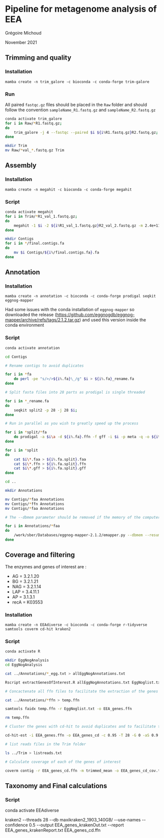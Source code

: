 # Pipeline for metagenome analysis of EEA

Grégoire Michoud

November 2021

## Trimming and quality

### Installation

`mamba create -n trim_galore -c bioconda -c conda-forge trim-galore`

### Run

All paired `fastqc.gz` files should be placed in the `Raw` folder and should follow the convention `sampleName_R1.fastq.gz` and `sampleName_R2.fastq.gz`

``` bash
conda activate trim_galore
for i in Raw/*R1.fastq.gz;
do
    trim_galore -j 4 --fastqc --paired $i ${i%R1.fastq.gz}R2.fastq.gz;
done

mkdir Trim
mv Raw/*val_*.fastq.gz Trim
```

## Assembly

### Installation

`mamba create -n megahit -c bioconda -c conda-forge megahit`

### Script

``` bash
conda activate megahit
for i in Trim/*R1_val_1.fastq.gz;
do
    megahit -1 $i -2 ${i%R1_val_1.fastq.gz}R2_val_2.fastq.gz -m 2.4e+11 -t 28 --kmin-1pass --min-contig-len 1000 -o ${i%_mtg_sed_R1_val_1.fastq.gz}
done

mkdir Contigs
for i in */final.contigs.fa
do
    mv $i Contigs/${i%/final.contigs.fa}.fa
done
```

## Annotation

### Installation

`mamba create -n annotation -c bioconda -c conda-forge prodigal seqkit eggnog-mapper`

Had some issues with the conda installation of `eggnog-mapper`  so downloaded the release (https://github.com/eggnogdb/eggnog-mapper/archive/refs/tags/2.1.2.tar.gz)
and used this version inside the conda environment

### Script

``` bash
conda activate annotation

cd Contigs

# Rename contigs to avoid duplicates

for i in *fa
    do perl -pe "s/>/>${i%.fa}\_/g" $i > ${i%.fa}_rename.fa
done

# Split fasta files into 28 parts as prodigal is single threaded

for i in *_rename.fa
do
    seqkit split2 -p 28 -j 28 $i;
done

# Run in parallel as you wish to greatly speed up the process

for i in *split/*fa
    do prodigal -a $i\a -d ${i%.fa}.ffn -f gff -i $i -p meta -q -o ${i%.fa}.gff;
done

for i in *split
do
    cat $i\*.faa > ${i%.fa.split}.faa
    cat $i\*.ffn > ${i%.fa.split}.ffn
    cat $i\*.gff > ${i%.fa.split}.gff
done

cd ..

mkdir Annotations

mv Contigs/*faa Annotations
mv Contigs/*ffn Annotations
mv Contigs/*faa Annotations

# The --dbmem parameter should be removed if the memory of the computer used is a little low but its addition strongly reduce the run time

for i in Annotations/*faa
do
    /work/sber/Databases/eggnog-mapper-2.1.2/emapper.py --dbmem --resume --cpu 28 -i $i --itype proteins -m diamond --sensmode very-sensitive -o ${i%.faa}_egg.txt
done
```

## Coverage and filtering

The enzymes and genes of interest are :

- AG = 3.2.1.20
- BG = 3.2.1.21
- NAG = 3.2.1.14
- LAP = 3.4.11.1
- AP = 3.1.3.1
- recA = K03553

### Installation

`mamba create -n EEAdiverse -c bioconda -c conda-forge r-tidyverse samtools coverm cd-hit kraken2`

### Script

``` bash
conda activate R

mkdir EggNogAnalysis
cd EggNogAnalysis

cat ../Annotations/*_egg.txt > allEggNogAnnotations.txt

Rscript extractGenesOfInterest.R allEggNogAnnotations.txt EggNoglist.txt EggNogAnnotationsSubset.txt

# Concactenate all ffn files to facilitate the extraction of the genes of interest

cat ../Annotations/*ffn > temp.ffn

samtools faidx temp.ffn -r EggNoglist.txt -o EEA_genes.ffn

rm temp.ffn

# Cluster the genes with cd-hit to avoid duplicates and to facilitate the coverage calculation

cd-hit-est -i EEA_genes.ffn -o EEA_genes_cd -c 0.95 -T 28 -G 0 -aS 0.9 -g 1 -r 1 -d 0

# list reads files in the Trim folder

ls ../Trim > listreads.txt

# Calculate coverage of each of the genes of interest

coverm contig -r EEA_genes_cd.ffn -m trimmed_mean -o EEA_genes_cd_cov.txt -t 28 -c `< listreads.txt`
```

## Taxonomy and Final calculations

### Script

conda activate EEAdiverse

kraken2 --threads 28 --db maxikraken2_1903_140GB/ --use-names --confidence 0.5  --output EEA_genes_krakenOut.txt --report EEA_genes_krakenReport.txt EEA_genes_cd.ffn


